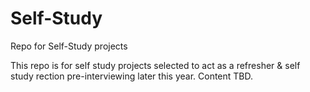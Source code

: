 # Self-Study
Repo for Self-Study projects

This repo is for self study projects selected to act as a refresher & self study rection pre-interviewing later this year. Content TBD.
